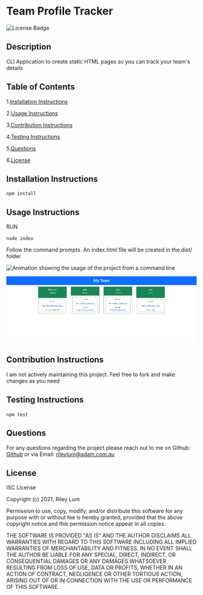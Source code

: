 # Team Profile Tracker

  ![License Badge](https://img.shields.io/badge/license-ISC-blue)

  ## Description

  CLI Application to create static HTML pages so you can track your team's details

  ## Table of Contents

  1.[Installation Instructions](#installation-instructions)

  2.[Usage Instructions](#usage-instructions)

  3.[Contribution Instructions](#contribution-instructions)

  4.[Testing Instructions](#testing-instructions)

  5.[Questions](#questions)

  6.[License](#License)
  

  ## Installation Instructions

    npm install

  ## Usage Instructions

  RUN 

    node index 

  Follow the command prompts. An index.html file will be created in the dist/ folder

  ![Animation showing the usage of the project from a command line](./imgs/demoGIF.gif)

  ![Image showing the finished HTML generated from using the app](./imgs/screengrab.png)

  ## Contribution Instructions

  I am not actively maintaining this project. Feel free to fork and make changes as you need

  ## Testing Instructions

    npm test

  ## Questions
  
  For any questions regarding the project please reach out to me on Github: [Github](https://github.com/riley.lum) or via Email: rileylum@adam.com.au

  ## License

  
ISC License

Copyright (c) 2021, Riley Lum

Permission to use, copy, modify, and/or distribute this software for any
purpose with or without fee is hereby granted, provided that the above
copyright notice and this permission notice appear in all copies.

THE SOFTWARE IS PROVIDED "AS IS" AND THE AUTHOR DISCLAIMS ALL WARRANTIES
WITH REGARD TO THIS SOFTWARE INCLUDING ALL IMPLIED WARRANTIES OF
MERCHANTABILITY AND FITNESS. IN NO EVENT SHALL THE AUTHOR BE LIABLE FOR
ANY SPECIAL, DIRECT, INDIRECT, OR CONSEQUENTIAL DAMAGES OR ANY DAMAGES
WHATSOEVER RESULTING FROM LOSS OF USE, DATA OR PROFITS, WHETHER IN AN
ACTION OF CONTRACT, NEGLIGENCE OR OTHER TORTIOUS ACTION, ARISING OUT OF
OR IN CONNECTION WITH THE USE OR PERFORMANCE OF THIS SOFTWARE.
        

